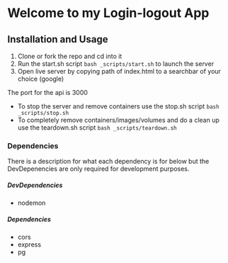 # Welcome to my Login-logout App

## Installation and Usage

1. Clone or fork the repo and cd into it
2. Run the start.sh script `bash _scripts/start.sh` to launch the server
3. Open live server by copying path of index.html to a searchbar of your choice (google)

The port for the api is 3000

- To stop the server and remove containers use the stop.sh script `bash _scripts/stop.sh`
- To completely remove containers/images/volumes and do a clean up use the teardown.sh script `bash _scripts/teardown.sh`

### Dependencies

There is a description for what each dependency is for below but the DevDepenencies are only required for development purposes.

##### DevDependencies

- nodemon

##### Dependencies

- cors
- express
- pg
